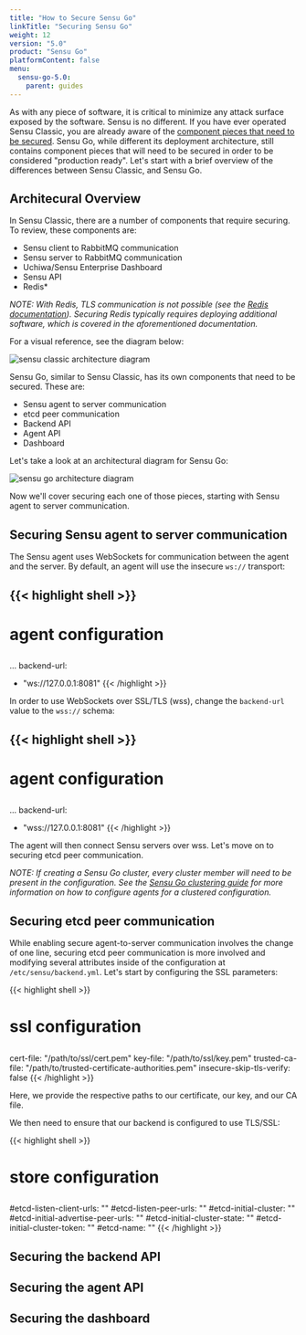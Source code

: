 ```yaml
---
title: "How to Secure Sensu Go"
linkTitle: "Securing Sensu Go"
weight: 12
version: "5.0"
product: "Sensu Go"
platformContent: false
menu:
  sensu-go-5.0:
    parent: guides
---
```


As with any piece of software, it is critical to minimize any attack surface exposed by the software. Sensu is no different. If you have ever operated Sensu Classic, you are already aware of the [component pieces that need to be secured][1]. Sensu Go, while different its deployment architecture, still contains component pieces that will need to be secured in order to be considered "production ready". Let's start with a brief overview of the differences between Sensu Classic, and Sensu Go.

## Architecural Overview
In Sensu Classic, there are a number of components that require securing. To review, these components are:

* Sensu client to RabbitMQ communication
* Sensu server to RabbitMQ communication
* Uchiwa/Sensu Enterprise Dashboard
* Sensu API
* Redis*

_NOTE: With Redis, TLS communication is not possible (see the [Redis documentation][2]). Securing Redis typically requires deploying additional software, which is covered in the aforementioned documentation._

For a visual reference, see the diagram below:

![sensu classic architecture diagram][3]

Sensu Go, similar to Sensu Classic, has its own components that need to be secured. These are:

* Sensu agent to server communication
* etcd peer communication
* Backend API
* Agent API
* Dashboard

Let's take a look at an architectural diagram for Sensu Go:

![sensu go architecture diagram][4]

Now we'll cover securing each one of those pieces, starting with Sensu agent to server communication.

## Securing Sensu agent to server communication

The Sensu agent uses WebSockets for communication between the agent and the server. By default, an agent will use the insecure `ws://` transport:

{{< highlight shell >}}
---
##
# agent configuration
##
...
backend-url:
  - "ws://127.0.0.1:8081"
{{< /highlight >}}

In order to use WebSockets over SSL/TLS (wss), change the `backend-url` value to the `wss://` schema:

{{< highlight shell >}}
---
##
# agent configuration
##
...
backend-url:
  - "wss://127.0.0.1:8081"
{{< /highlight >}}

The agent will then connect Sensu servers over wss. Let's move on to securing etcd peer communication.

_NOTE: If creating a Sensu Go cluster, every cluster member will need to be present in the configuration. See the [Sensu Go clustering guide][5] for more information on how to configure agents for a clustered configuration._

## Securing etcd peer communication

While enabling secure agent-to-server communication involves the change of one line, securing etcd peer communication is more involved and modifying several attributes inside of the configuration at `/etc/sensu/backend.yml`. Let's start by configuring the SSL parameters:

{{< highlight shell >}}
##
# ssl configuration
##
cert-file: "/path/to/ssl/cert.pem"
key-file: "/path/to/ssl/key.pem"
trusted-ca-file: "/path/to/trusted-certificate-authorities.pem"
insecure-skip-tls-verify: false
{{< /highlight >}}

Here, we provide the respective paths to our certificate, our key, and our CA file.

We then need to ensure that our backend is configured to use TLS/SSL:

{{< highlight shell >}}
##
# store configuration
##
#etcd-listen-client-urls: ""
#etcd-listen-peer-urls: ""
#etcd-initial-cluster: ""
#etcd-initial-advertise-peer-urls: ""
#etcd-initial-cluster-state: ""
#etcd-initial-cluster-token: ""
#etcd-name: ""
{{< /highlight >}}

## Securing the backend API

## Securing the agent API

## Securing the dashboard



<!-- LINKS -->
[1]: /sensu-core/latest/guides/securing-sensu/
[2]: https://redis.io/topics/security
[3]: /images/architecture-classic.png
[4]: /images/architecture-ce.png
[5]: ../clustering.md
